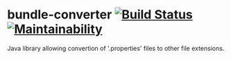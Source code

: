 # bundle-converter [![Build Status](https://travis-ci.org/kejn/bundle-converter.svg?branch=master)](https://travis-ci.org/kejn/bundle-converter) [![Maintainability](https://api.codeclimate.com/v1/badges/e98cf222ee4e301b88be/maintainability)](https://codeclimate.com/github/kejn/bundle-converter/maintainability)
Java library allowing convertion of '.properties' files to other file extensions.
